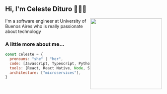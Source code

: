 <h2> Hi, I'm Celeste Dituro 👩🏾‍💻</h2>
<img align='right' src="https://media.giphy.com/media/ieyl9zmCjO4b4t6qoY/giphy.gif" width="230">
<p>I'm a software engineer at University of Buenos Aires who is really passionate about technology</p>

### A little more about me...  

```javascript
const celeste = {
  pronouns: "she" | "her",
  code: [Javascript, Typescript, Python],
  tools: [React, React Native, Node, Styled-Components, Docker],
  architecture: ["microservices"],
}
```
